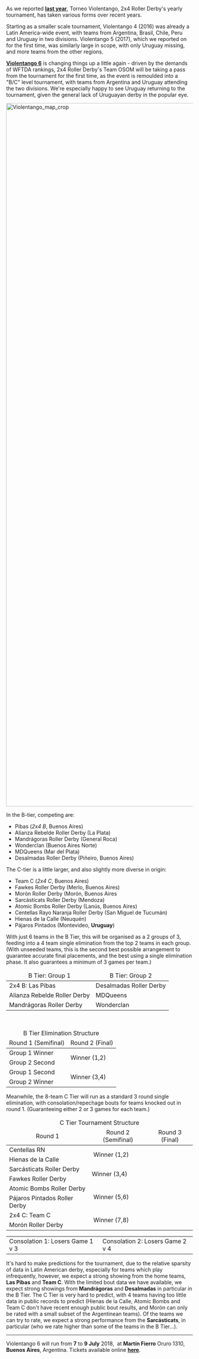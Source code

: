 <html><body><p>As we reported <a href="https://scottishrollerderbyblog.com/2017/03/29/violentango-5-latin-americas-continental-tournament-returns/"><strong>last year</strong></a>, Torneo Violentango, 2x4 Roller Derby's yearly tournament, has taken various forms over recent years.

Starting as a smaller scale tournament, Violentango 4 (2016) was already a Latin America-wide event, with teams from Argentina, Brasil, Chile, Peru and Uruguay in two divisions. Violentango 5 (2017), which we reported on for the first time, was similarly large in scope, with only Uruguay missing, and more teams from the other regions.

<a href="https://www.facebook.com/events/1774791899244174/"><strong>Violentango 6</strong></a> is changing things up a little again - driven by the demands of WFTDA rankings, 2x4 Roller Derby's Team OSOM will be taking a pass from the tournament for the first time, as the event is remoulded into a "B/C" level tournament, with teams from Argentina and Uruguay attending the two divisions. We're especially happy to see Uruguay returning to the tournament, given the general lack of Uruguayan derby in the popular eye.

<img class="alignnone size-full wp-image-26862" src="/2018/06/violentango_map_crop1.png" alt="Violentango_map_crop" width="2160" height="1893">
</p><p class="p1">In the B-tier, competing are:</p>

<ul>
	<li class="p1"><span class="s1">Pibas (<em>2x4 B</em>, Buenos Aires)</span></li>
	<li class="p1">Alianza Rebelde Roller Derby (La Plata)</li>
	<li class="p1">Mandrágoras Roller Derby (General Roca)</li>
	<li class="p1">Wonderclan (Buenos Aires Norte)</li>
	<li class="p1">MDQueens (Mar del Plata)</li>
	<li class="p1">Desalmadas Roller Derby (Piñeiro, Buenos Aires)</li>
</ul>
<p class="p1">The C-tier is a little larger, and also slightly more diverse in origin:</p>

<ul>
	<li class="p1"><span class="s1">Team C (<em>2x4 C</em>, Buenos Aires)</span></li>
	<li class="p1">Fawkes Roller Derby (Merlo, Buenos Aires)</li>
	<li class="p1">Morón Roller Derby (Morón, Buenos Aires</li>
	<li class="p1">Sarcásticats Roller Derby (Mendoza)</li>
	<li class="p1">Atomic Bombs Roller Derby (Lanús, Buenos Aires)</li>
	<li class="p1">Centellas Rayo Naranja Roller Derby (San Miguel de Tucumán)</li>
	<li class="p1">Hienas de la Calle (Neuquén)</li>
	<li class="p1">Pájaros Pintados (Montevideo, <strong>Uruguay</strong>)</li>
</ul>
With just 6 teams in the B Tier, this will be organised as a 2 groups of 3, feeding into a 4 team single elimination from the top 2 teams in each group. (With unseeded teams, this is the second best possible arrangement to guarantee accurate final placements, and the best using a single elimination phase. It also guarantees a minimum of 3 games per team.)
<table>
<thead>
<tr>
<td style="text-align:center;">B Tier: Group 1</td>
<td style="text-align:center;">B Tier: Group 2</td>
</tr>
</thead>
<tbody>
<tr>
<td>2x4 B: Las Pibas</td>
<td>Desalmadas Roller Derby</td>
</tr>
<tr>
<td>Alianza Rebelde Roller Derby</td>
<td>MDQueens</td>
</tr>
<tr>
<td>Mandrágoras Roller Derby</td>
<td>Wonderclan</td>
</tr>
</tbody>
</table>
 
<table>
<thead>
<tr>
<td style="text-align:center;" colspan="2">B Tier Elimination Structure</td>
</tr>
<tr>
<td style="text-align:center;">Round 1 (Semifinal)</td>
<td style="text-align:center;">Round 2 (Final)</td>
</tr>
</thead>
<tbody>
<tr>
<td>Group 1 Winner</td>
<td rowspan="2">Winner (1,2)</td>
</tr>
<tr>
<td>Group 2 Second</td>
</tr>
<tr>
<td>Group 1 Second</td>
<td rowspan="2">Winner (3,4)</td>
</tr>
<tr>
<td>Group 2 Winner</td>
</tr>
</tbody>
</table>
Meanwhile, the 8-team C Tier will run as a standard 3 round single elimination, with consolation/repechage bouts for teams knocked out in round 1. (Guaranteeing either 2 or 3 games for each team.)
<table>
<thead>
<tr>
<td style="text-align:center;" colspan="3">C Tier Tournament Structure</td>
</tr>
<tr>
<td style="text-align:center;">Round 1</td>
<td style="text-align:center;">Round 2 (Semifinal)</td>
<td style="text-align:center;">Round 3 (Final)</td>
</tr>
</thead>
<tbody>
<tr>
<td>Centellas RN</td>
<td rowspan="2"> Winner (1,2)</td>
<td rowspan="4"></td>
</tr>
<tr>
<td>Hienas de la Calle</td>
</tr>
<tr>
<td>Sarcásticats Roller Derby</td>
<td rowspan="2">Winner (3,4)</td>
</tr>
<tr>
<td>Fawkes Roller Derby</td>
</tr>
<tr>
<td>Atomic Bombs Roller Derby</td>
<td rowspan="2"> Winner (5,6)</td>
<td rowspan="4"></td>
</tr>
<tr>
<td>Pájaros Pintados Roller Derby</td>
</tr>
<tr>
<td>2x4 C: Team C</td>
<td rowspan="2"> Winner (7,8)</td>
</tr>
<tr>
<td>Morón Roller Derby</td>
</tr>
</tbody>
</table>
<table>
<tbody>
<tr>
<td>Consolation 1: Losers Game 1 v 3</td>
<td>Consolation 2: Losers Game 2 v 4</td>
</tr>
</tbody>
</table>
It's hard to make predictions for the tournament, due to the relative sparsity of data in Latin American derby, especially for teams which play infrequently, however, we expect a strong showing from the home teams, <strong>Las Pibas</strong> and <strong>Team C</strong>.
With the limited bout data we have available, we expect strong showings from <strong>Mandrágoras</strong> and <strong>Desalmadas</strong> in particular in the B Tier.
The C Tier is very hard to predict, with 4 teams having too little data in public records to predict (Hienas de la Calle, Atomic Bombs and Team C don't have recent enough public bout results, and Morón can only be rated with a small subset of the Argentinean teams). Of the teams we can try to rate, we expect a strong performance from the <strong>Sarcásticats</strong>, in particular (who we rate higher than some of the teams in the B Tier...).

<hr>

Violentango 6 will run from <strong>7</strong> to <strong>9 July</strong> 2018,  at <strong>Martín Fierro</strong> Oruro 1310, <strong>Buenos Aires</strong>, Argentina. Tickets available online <a href="https://articulo.mercadolibre.com.ar/MLA-719453253-torneo-de-roller-derby-violentango-6-pase-completo-_JM"><strong>here</strong></a>.</body></html>
